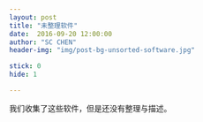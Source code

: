 ```yaml
---
layout: post
title: "未整理软件"
date:  2016-09-20 12:00:00
author: "SC CHEN"
header-img: "img/post-bg-unsorted-software.jpg"

stick: 0
hide: 1

---
```


我们收集了这些软件，但是还没有整理与描述。